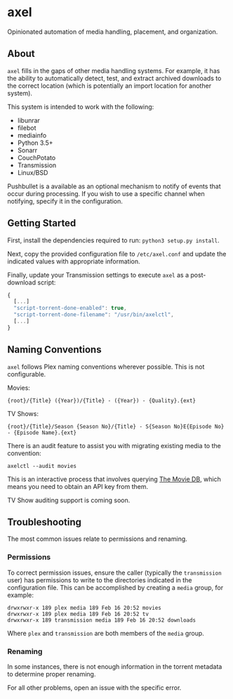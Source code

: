 # axel

Opinionated automation of media handling, placement, and organization.

## About

`axel` fills in the gaps of other media handling systems. For example, it has
the ability to automatically detect, test, and extract archived downloads to
the correct location (which is potentially an import location for another
system).

This system is intended to work with the following:

* libunrar
* filebot
* mediainfo
* Python 3.5+
* Sonarr
* CouchPotato
* Transmission
* Linux/BSD

Pushbullet is a available as an optional mechanism to notify of events that
occur during processing. If you wish to use a specific channel when notifying,
specify it in the configuration.

## Getting Started

First, install the dependencies required to run:
`python3 setup.py install`.

Next, copy the provided configuration file to `/etc/axel.conf` and update the
indicated values with appropriate information.

Finally, update your Transmission settings to execute `axel` as a post-download
script:

```js
{
  [...]
  "script-torrent-done-enabled": true,
  "script-torrent-done-filename": "/usr/bin/axelctl",
  [...]
}
```

## Naming Conventions

`axel` follows Plex naming conventions wherever possible. This is not
configurable.

Movies:

`{root}/{Title} ({Year})/{Title} - ({Year}) - {Quality}.{ext}`

TV Shows:

`{root}/{Title}/Season {Season No}/{Title} - S{Season No}E{Episode No} - {Episode Name}.{ext}`

There is an audit feature to assist you with migrating existing media to the
convention:

`axelctl --audit movies`

This is an interactive process that involves querying
[The Movie DB](https://www.themoviedb.org/), which means you need to obtain an
API key from them.

TV Show auditing support is coming soon.

## Troubleshooting

The most common issues relate to permissions and renaming.

### Permissions

To correct permission issues, ensure the caller (typically the `transmission`
user) has permissions to write to the directories indicated in the
configuration file. This can be accomplished by creating a `media` group, for
example:

```
drwxrwxr-x 189 plex media 189 Feb 16 20:52 movies
drwxrwxr-x 189 plex media 189 Feb 16 20:52 tv
drwxrwxr-x 189 transmission media 189 Feb 16 20:52 downloads
```

Where `plex` and `transmission` are both members of the `media` group.

### Renaming

In some instances, there is not enough information in the torrent metadata to
determine proper renaming.

For all other problems, open an issue with the specific error.
